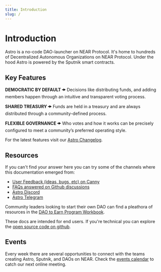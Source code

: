 ```yaml
---
title: Introduction
slug: /
---
```


# Introduction

Astro is a no-code DAO-launcher on NEAR Protocol. It's home to hundreds of Decentralized Autonomous Organizations on NEAR Protocol. Under the hood Astro is powered by the Sputnik smart contracts. 

## Key Features

**DEMOCRATIC BY DEFAULT 🠞** Decisions like distributing funds, and adding members happen through an intuitive and transparent voting process.

**SHARED TREASURY 🠞** Funds are held in a treasury and are always distributed through a community-defined process.

**FLEXIBLE GOVERNANCE 🠞** Who votes and how it works can be precisely configured to meet a community’s preferred operating style.

For the latest features visit our [Astro Changelog](https://feedback.astrodao.com/changelog). 

## Resources

If you can't find your answer here you can try some of the channels where this documentation emerged from:

- [User Feedback (ideas, bugs, etc) on Canny](https://feedback.astrodao.com/)
- [FAQs answered on Github discussions](https://github.com/near-daos/astro-ui/discussions)
- [Astro Discord](https://discord.gg/CbyhcnNcbs)
- [Astro Telegram](https://t.me/astro_near)

Community leaders looking to start their own DAO can find a pleathora of resources in the [DAO to Earn Program Workbook](https://docs.google.com/spreadsheets/d/15ZYarxw_Mef4Ww7VQMmUgCFAZEPtbIgbpdrmS4qA3Qo/edit#gid=10825157&range=A1:K1). 

These docs are intended for end users. If you're technical you can explore the [open source code on github](https://github.com/near-daos).

## Events

Every week there are several opportunities to connect with the teams creating Astro, Sputnik, and DAOs on NEAR. Check the [events calendar](https://tockify.com/nearcommunity/) to catch our next online meeting.